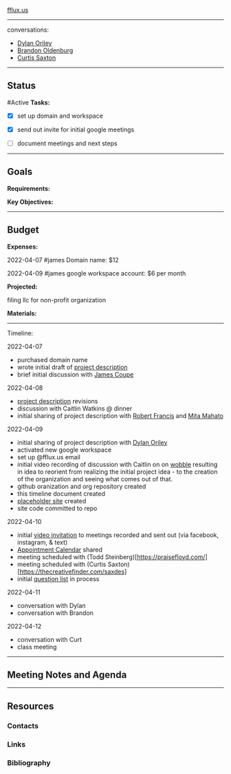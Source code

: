 [fflux.us](https://fflux.us)

---
conversations:
* [Dylan Oriley](https://youtu.be/DPEP5aq-NKY)
* [Brandon Oldenburg](https://youtu.be/PCOp2d2Xlmo)
* [Curtis Saxton](https://youtu.be/l2hDy_OJNYU)

---
## Status
#Active 
**Tasks:**
- [x] set up domain and workspace
- [x] send out invite for initial google meetings
- [ ] document meetings and next steps



---
## Goals 
**Requirements:**

**Key Objectives:**

---
## Budget
**Expenses:**

2022-04-07 #james Domain name: $12

2022-04-09 #james google workspace account: $6 per month


**Projected:**

filing llc for non-profit organization

**Materials:**


---
Timeline:

2022-04-07
- purchased domain name
- wrote initial draft of [project description](https://github.com/ffluxus/org/blob/main/initial-project-description.md)
- brief initial discussion with [James Coupe](http://jamescoupe.com/)

2022-04-08
- [project description](https://github.com/ffluxus/org/blob/main/initial-project-description.md) revisions
- discussion with Caitlin Watkins @ dinner
- initial sharing of project description with [Robert Francis](https://www.rmfrancis.net/) and [Mita Mahato](https://mitamahato.com/)

2022-04-09
- initial sharing of project description with [Dylan Oriley](https://www.invmntn.com/)
- activated new google workspace 
- set up @fflux.us email
- initial video recording of discussion with Caitlin on on [wobble](https://youtu.be/wFOjesiXP7s) resulting in idea to reorient from realizing the initial project idea - to the creation of the organization and seeing what comes out of that.
- github oranization and org repository created
- this timeline document created
- [placeholder site](https://fflux.us) created
- site code committed to repo

2022-04-10
- initial [video invitation](https://youtu.be/AaGrtUdKXHE) to meetings recorded and sent out (via facebook, instagram, & text)
- [Appointment Calendar](https://calendar.google.com/calendar/u/0/selfsched?sstoken=UU95WWtMQm9xbzZJfGRlZmF1bHR8YjU2MWEzMzQzZjRiODNlYWU4N2IzMTk1YzA4ZGEwMGY) shared
- meeting scheduled with (Todd Steinberg)[https://praisefloyd.com/]
- meeting scheduled with (Curtis Saxton)[https://thecreativefinder.com/saxdes]
- initial [question list](https://github.com/ffluxus/ffluxus/blob/main/initial-questions.md) in process

2022-04-11
- conversation with Dylan
- conversation with Brandon

2022-04-12
- conversation with Curt 
- class meeting


---
## Meeting Notes and Agenda

---
## Resources
### Contacts
### Links
### Bibliography
